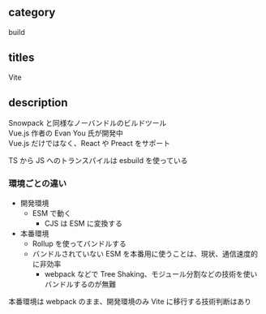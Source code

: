 ## category

build

## titles

Vite

## description

Snowpack と同様なノーバンドルのビルドツール  
Vue.js 作者の Evan You 氏が開発中  
Vue.js だけではなく、React や Preact をサポート

TS から JS へのトランスパイルは esbuild を使っている

### 環境ごとの違い

- 開発環境
  - ESM で動く
    - CJS は ESM に変換する
- 本番環境
  - Rollup を使ってバンドルする
  - バンドルされていない ESM を本番用に使うことは、現状、通信速度的に非効率
    - webpack などで Tree Shaking、モジュール分割などの技術を使いバンドルするのが無難

本番環境は webpack のまま、開発環境のみ Vite に移行する技術判断はあり
